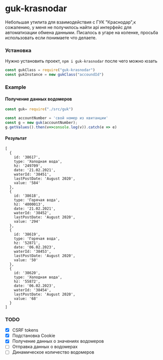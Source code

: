 # guk-krasnodar
Небольшая утилита для взаимодействия с ГУК "Краснодар",к сожалению, у меня не получилось найти api интерфейс для автоматизации обмена данными. 
Писалось в угаре на коленке, просьба использовать если понимаете что делаете.

### Установка 
Нужно установить проект,
`npm i guk-krasnodar`
после чего можно юзать
```JavaScript
const gukClass = require("guk-krasnodar")
const gukInstance = new gukClass("accoundId")
```
### Example
#### Получение данных водомеров
```JavaScript
const guk= require("./src/guk")

const accountNumber = 'свой номер из квитанции'
const g = new guk(accountNumber);
g.getValues().then(v=>console.log(v)).catch(e => e)
```
#### Результат
```
[
  {
    id: '38617',
    type: 'Холодная вода',
    hz: '249709',
    date: '21.02.2021',
    waterId: '38451',
    lastPostDate: 'August 2020',
    value: '584'
  },
  {
    id: '38618',
    type: 'Горячая вода',
    hz: '4000013',
    date: '21.02.2021',
    waterId: '38452',
    lastPostDate: 'August 2020',
    value: '294'
  },
  {
    id: '38619',
    type: 'Горячая вода',
    hz: '52871',
    date: '06.02.2023',
    waterId: '38453',
    lastPostDate: 'August 2020',
    value: '50'
  },
  {
    id: '38620',
    type: 'Холодная вода',
    hz: '55872',
    date: '06.02.2023',
    waterId: '38454',
    lastPostDate: 'August 2020',
    value: '68'
  }
]
```
### TODO
- [X] CSRF tokens
- [X] Подстановка Cookie
- [x] Получение данных о значениях водомеров
- [ ] Отправка данных о водомерах
- [ ] Динамическое количество водомеров

